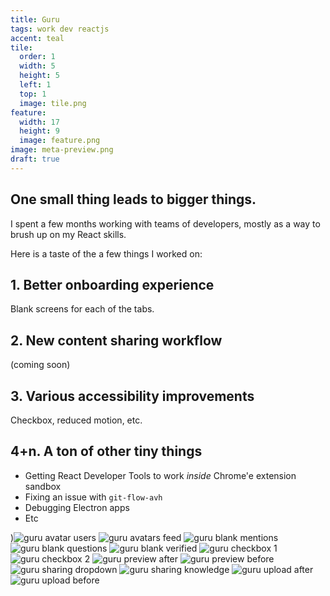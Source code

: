 ```yaml
---
title: Guru
tags: work dev reactjs
accent: teal
tile:
  order: 1
  width: 5
  height: 5
  left: 1
  top: 1
  image: tile.png
feature:
  width: 17
  height: 9
  image: feature.png
image: meta-preview.png
draft: true
---
```


## One small thing leads to bigger things.

I spent a few months working with teams of developers, mostly as a way to brush up on my React skills.

Here is a taste of the a few things I worked on:

## 1. Better onboarding experience

Blank screens for each of the tabs.

## 2. New content sharing workflow

(coming soon)

## 3. Various accessibility improvements

Checkbox, reduced motion, etc.

## 4+n. A ton of other tiny things

- Getting React Developer Tools to work _inside_ Chrome'e extension sandbox
- Fixing an issue with `git-flow-avh`
- Debugging Electron apps
- Etc

)![guru avatar users](https://cdn.glitch.com/2d246102-8341-4166-a220-b39d607c9218/guru-avatar-users.png)
![guru avatars feed](https://cdn.glitch.com/2d246102-8341-4166-a220-b39d607c9218/guru-avatars-feed.png)
![guru blank mentions](https://cdn.glitch.com/2d246102-8341-4166-a220-b39d607c9218/guru-blank-mentions.png)
![guru blank questions](https://cdn.glitch.com/2d246102-8341-4166-a220-b39d607c9218/guru-blank-questions.png)
![guru blank verified](https://cdn.glitch.com/2d246102-8341-4166-a220-b39d607c9218/guru-blank-verified.png)
![guru checkbox 1](https://cdn.glitch.com/2d246102-8341-4166-a220-b39d607c9218/guru-checkbox-1.png)
![guru checkbox 2](https://cdn.glitch.com/2d246102-8341-4166-a220-b39d607c9218/guru-checkbox-2.png)
![guru preview after](https://cdn.glitch.com/2d246102-8341-4166-a220-b39d607c9218/guru-preview-after.png)
![guru preview before](https://cdn.glitch.com/2d246102-8341-4166-a220-b39d607c9218/guru-preview-before.png)
![guru sharing dropdown](https://cdn.glitch.com/2d246102-8341-4166-a220-b39d607c9218/guru-sharing-dropdown.png)
![guru sharing knowledge](https://cdn.glitch.com/2d246102-8341-4166-a220-b39d607c9218/guru-sharing-knowledge.png)
![guru upload after](https://cdn.glitch.com/2d246102-8341-4166-a220-b39d607c9218/guru-upload-after.png)
![guru upload before](https://cdn.glitch.com/2d246102-8341-4166-a220-b39d607c9218/guru-upload-before.png)